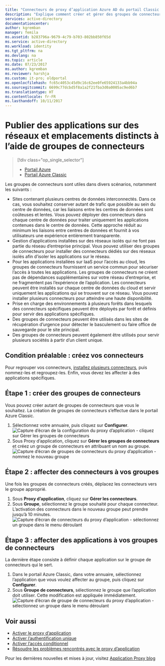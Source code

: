 ```yaml
---
title: "Connecteurs de proxy d’application Azure AD du portail Classic | Microsoft Docs"
description: "Explique comment créer et gérer des groupes de connecteurs dans le proxy d’Application Azure AD."
services: active-directory
documentationcenter: 
author: kgremban
manager: femila
ms.assetid: b283796a-9679-4c79-b703-802bb850f65d
ms.service: active-directory
ms.workload: identity
ms.tgt_pltfrm: na
ms.devlang: na
ms.topic: article
ms.date: 07/23/2017
ms.author: kgremban
ms.reviewer: harshja
ms.custom: it-pro; oldportal
ms.openlocfilehash: fc65c4053c45d9c16c62ee0fe65924133a4bb94a
ms.sourcegitcommit: 6699c77dcbd5f8a1a2f21fba3d0a0005ac9ed6b7
ms.translationtype: HT
ms.contentlocale: fr-FR
ms.lasthandoff: 10/11/2017
---
```

# <a name="publish-applications-on-separate-networks-and-locations-using-connector-groups"></a>Publier des applications sur des réseaux et emplacements distincts à l’aide de groupes de connecteurs
> [!div class="op_single_selector"]
> * [Portail Azure](active-directory-application-proxy-connectors-azure-portal.md)
> * [Portail Azure Classic](active-directory-application-proxy-connectors.md)
>
>

Les groupes de connecteurs sont utiles dans divers scénarios, notamment les suivants :

* Sites contenant plusieurs centres de données interconnectés. Dans ce cas, vous souhaitez conserver autant de trafic que possible au sein du centre de données, car les liaisons entre les centres de données sont coûteuses et lentes. Vous pouvez déployer des connecteurs dans chaque centre de données pour traiter uniquement les applications contenues dans le centre de données. Cette approche réduit au minimum les liaisons entre centres de données et fournit à vos utilisateurs une expérience entièrement transparente.
* Gestion d’applications installées sur des réseaux isolés qui ne font pas partie du réseau d’entreprise principal. Vous pouvez utiliser des groupes de connecteurs pour installer des connecteurs dédiés sur des réseaux isolés afin d’isoler les applications sur le réseau.
* Pour les applications installées sur IaaS pour l’accès au cloud, les groupes de connecteurs fournissent un service commun pour sécuriser l’accès à toutes les applications. Les groupes de connecteurs ne créent pas de dépendances supplémentaires sur votre réseau d’entreprise, et ne fragmentent pas l’expérience de l’application. Les connecteurs peuvent être installés sur chaque centre de données du cloud et servir uniquement les applications qui se trouvent sur ce réseau. Vous pouvez installer plusieurs connecteurs pour atteindre une haute disponibilité.
* Prise en charge des environnements à plusieurs forêts dans lesquels des connecteurs spécifiques peuvent être déployés par forêt et définis pour servir des applications spécifiques.
* Des groupes de connecteurs peuvent être utilisés dans les sites de récupération d’urgence pour détecter le basculement ou faire office de sauvegarde pour le site principal.
* Des groupes de connecteurs peuvent également être utilisés pour servir plusieurs sociétés à partir d’un client unique.

## <a name="prerequisite-create-your-connectors"></a>Condition préalable : créez vos connecteurs
Pour regrouper vos connecteurs, [installez plusieurs connecteurs](active-directory-application-proxy-enable.md), puis nommez-les et regroupez-les. Enfin, vous devez les affecter à des applications spécifiques.

## <a name="step-1-create-connector-groups"></a>Étape 1 : créer des groupes de connecteurs
Vous pouvez créer autant de groupes de connecteurs que vous le souhaitez. La création de groupes de connecteurs s’effectue dans le portail Azure Classic.

1. Sélectionnez votre annuaire, puis cliquez sur **Configurer**.  
    ![Capture d’écran de la configuration du proxy d’application - cliquez sur Gérer les groupes de connecteurs](./media/active-directory-application-proxy-connectors/app_proxy_connectors_creategroup.png)
2. Sous Proxy d’application, cliquez sur **Gérer les groupes de connecteurs** et créez un groupe de connecteurs en attribuant un nom au groupe.  
    ![Capture d’écran de groupes de connecteurs du proxy d’application - nommez le nouveau groupe](./media/active-directory-application-proxy-connectors/app_proxy_connectors_namegroup.png)

## <a name="step-2-assign-connectors-to-your-groups"></a>Étape 2 : affecter des connecteurs à vos groupes
Une fois les groupes de connecteurs créés, déplacez les connecteurs vers le groupe approprié.

1. Sous **Proxy d’application**, cliquez sur **Gérer les connecteurs**.
2. Sous **Groupe**, sélectionnez le groupe souhaité pour chaque connecteur. L’activation des connecteurs dans le nouveau groupe peut prendre jusqu’à 10 minutes.  
    ![Capture d’écran de connecteurs du proxy d’application - sélectionnez un groupe dans le menu déroulant](./media/active-directory-application-proxy-connectors/app_proxy_connectors_connectorlist.png)

## <a name="step-3-assign-applications-to-your-connector-groups"></a>Étape 3 : affecter des applications à vos groupes de connecteurs
La dernière étape consiste à définir chaque application sur le groupe de connecteurs qui le sert.

1. Dans le portail Azure Classic, dans votre annuaire, sélectionnez l’application que vous voulez affecter au groupe, puis cliquez sur **Configurer**.
2. Sous **Groupe de connecteurs**, sélectionnez le groupe que l’application doit utiliser. Cette modification est appliquée immédiatement.  
    ![Capture d’écran de groupe de connecteurs du proxy d’application - sélectionnez un groupe dans le menu déroulant](./media/active-directory-application-proxy-connectors/app_proxy_connectors_newgroup.png)

## <a name="see-also"></a>Voir aussi
* [Activer le proxy d’application](active-directory-application-proxy-enable.md)
* [Activer l’authentification unique](active-directory-application-proxy-sso-using-kcd.md)
* [Activer l’accès conditionnel](active-directory-application-proxy-conditional-access.md)
* [Résoudre les problèmes rencontrés avec le proxy d’application](active-directory-application-proxy-troubleshoot.md)

Pour les dernières nouvelles et mises à jour, visitez [Application Proxy blog](http://blogs.technet.com/b/applicationproxyblog/)
